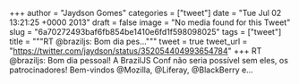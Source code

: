 
+++
author = "Jaydson Gomes"
categories = ["tweet"]
date = "Tue Jul 02 13:21:25 +0000 2013"
draft = false
image = "No media found for this Tweet"
slug = "6a70272493baf6fb854be1410e6fd1f598098025"
tags = ["tweet"]
title = """RT @braziljs: Bom dia pes..."""
tweet = true
tweet_url = "https://twitter.com/jaydson/status/352054404993654784"
+++
RT @braziljs: Bom dia pessoal! A BrazilJS Conf não seria possível sem eles, os patrocinadores! Bem-vindos @Mozilla, @Liferay, @BlackBerry e…
